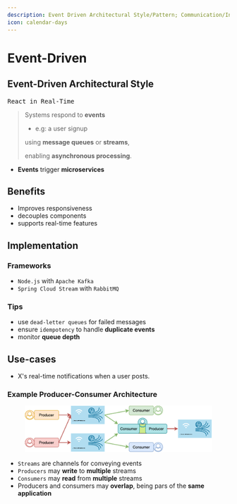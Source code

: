 ```yaml
---
description: Event Driven Architectural Style/Pattern; Communication/Integration Pattern
icon: calendar-days
---
```


# Event-Driven

## Event-Driven Architectural Style

<kbd>React in Real-Time</kbd>

> Systems respond to **events**&#x20;
>
> * e.g: a user signup&#x20;
>
> using **message queues** or **streams**,
>
> enabling **asynchronous processing**.



* **Events** trigger **microservices**



## Benefits

* Improves responsiveness
* decouples components
* supports real-time features



## Implementation

### Frameworks

* `Node.js` with `Apache Kafka`
* `Spring Cloud Stream` with `RabbitMQ`



### Tips

* use `dead-letter queues` for failed messages
* ensure `idempotency` to handle **duplicate events**
* monitor **queue depth**



## Use-cases

* X's real-time notifications when a user posts.



### Example Producer-Consumer Architecture

<figure><img src="../../.gitbook/assets/software-architecture_event-driven_example.svg" alt=""><figcaption></figcaption></figure>

* `Streams` are channels for conveying events
* `Producers` may **write** to **multiple** streams
* `Consumers` may **read** from **multiple** streams
* Producers and consumers may **overlap**, being pars of the **same application**





